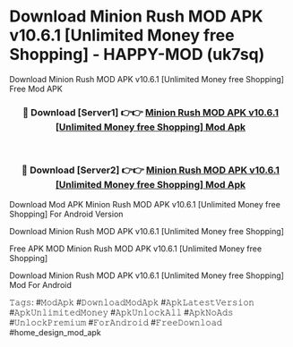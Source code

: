 # Download Minion Rush MOD APK v10.6.1 [Unlimited Money free Shopping] - HAPPY-MOD (uk7sq)
Download Minion Rush MOD APK v10.6.1 [Unlimited Money free Shopping] Free Mod APK

<div align="center">
<h3>🔴 Download [Server1] 👉👉 <a href="https://apkcomod.com?title=Minion_Rush_MOD_APK_v10.6.1_[Unlimited_Money_free_Shopping]">Minion Rush MOD APK v10.6.1 [Unlimited Money free Shopping] Mod Apk</a></h3><br>

<h3>🔴 Download [Server2] 👉👉 <a href="https://apkcomod.com?title=Minion_Rush_MOD_APK_v10.6.1_[Unlimited_Money_free_Shopping]">Minion Rush MOD APK v10.6.1 [Unlimited Money free Shopping] Mod Apk</a></h3>
</div>


Download Mod APK Minion Rush MOD APK v10.6.1 [Unlimited Money free Shopping] For Android Version

Download Minion Rush MOD APK v10.6.1 [Unlimited Money free Shopping] 

Free APK MOD Minion Rush MOD APK v10.6.1 [Unlimited Money free Shopping] 

Download Minion Rush MOD APK v10.6.1 [Unlimited Money free Shopping] Mod For Android

𝚃𝚊𝚐𝚜: #𝙼𝚘𝚍𝙰𝚙𝚔 #𝙳𝚘𝚠𝚗𝚕𝚘𝚊𝚍𝙼𝚘𝚍𝙰𝚙𝚔 #𝙰𝚙𝚔𝙻𝚊𝚝𝚎𝚜𝚝𝚅𝚎𝚛𝚜𝚒𝚘𝚗 #𝙰𝚙𝚔𝚄𝚗𝚕𝚒𝚖𝚒𝚝𝚎𝚍𝙼𝚘𝚗𝚎𝚢 #𝙰𝚙𝚔𝚄𝚗𝚕𝚘𝚌𝚔𝙰𝚕𝚕 #𝙰𝚙𝚔𝙽𝚘𝙰𝚍𝚜 #𝚄𝚗𝚕𝚘𝚌𝚔𝙿𝚛𝚎𝚖𝚒𝚞𝚖 #𝙵𝚘𝚛𝙰𝚗𝚍𝚛𝚘𝚒𝚍 #𝙵𝚛𝚎𝚎𝙳𝚘𝚠𝚗𝚕𝚘𝚊𝚍 #home_design_mod_apk